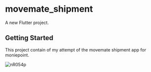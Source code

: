 # movemate_shipment

A new Flutter project.

## Getting Started

This project contain of my attempt of the movemate shipment app for moniepoint.

![nR054p](https://github.com/Showwcase/mobile-v2/assets/23106276/455fe6bc-6a26-4cc7-81b4-d8de53491879)



